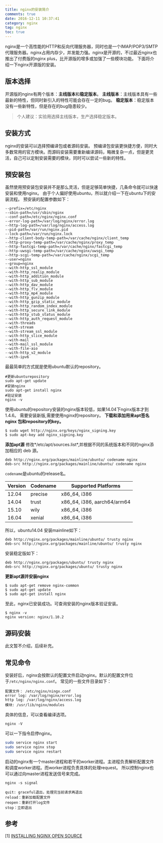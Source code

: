 ```yaml
---
title: nginx的安装简介
comments: true
date: 2016-12-11 10:37:41
category: nginx
tag: nginx
toc: true
---
```

nginx是一个高性能的HTTP和反向代理服务器，同时也是一个IMAP/POP3/SMTP 代理服务器。nginx占用内存少，并发能力强。nginx是开源的，不过最近nginx也推出了付费版的nginx plus，比开源版的增多或加强了一些模块功能。
下面将介绍一下nginx开源版的安装。

## 版本选择
开源版的nginx有两个版本：**主线版本**和**稳定版本**。
**主线版本**：主线版本具有一些最新的特性，但同时新引入的特性可能会存在一定的bug。
**稳定版本**：稳定版本没有一些新特性，但是存在的bug隐患较少。
> 个人建议：实验用选择主线版本，生产选择稳定版本。

## 安装方式
nginx的安装可以选择预编译包或者源码安装。
预编译包安装更快捷方便，同时大多数常用的官方模块。而源码安装需要重新编译源码，略微复杂一点，但是更灵活，自己可以定制安装需要的模块，同时可以尝试一些新的特性。

## 预安装包
虽然使用预安装包安装并不是那么灵活，但是足够简单快捷，几条命令就可以快速安装和使用nginx。
由于个人偏好使用ubuntu，所以就介绍一下在ubuntu下的安装流程。
预安装的配置参数如下：
```
--prefix=/etc/nginx
--sbin-path=/usr/sbin/nginx
--conf-path=/etc/nginx/nginx.conf
--error-log-path=/var/log/nginx/error.log
--http-log-path=/var/log/nginx/access.log
--pid-path=/var/run/nginx.pid
--lock-path=/var/run/nginx.lock
--http-client-body-temp-path=/var/cache/nginx/client_temp
--http-proxy-temp-path=/var/cache/nginx/proxy_temp
--http-fastcgi-temp-path=/var/cache/nginx/fastcgi_temp
--http-uwsgi-temp-path=/var/cache/nginx/uwsgi_temp
--http-scgi-temp-path=/var/cache/nginx/scgi_temp
--user=nginx
--group=nginx
--with-http_ssl_module
--with-http_realip_module
--with-http_addition_module
--with-http_sub_module
--with-http_dav_module
--with-http_flv_module
--with-http_mp4_module
--with-http_gunzip_module
--with-http_gzip_static_module
--with-http_random_index_module
--with-http_secure_link_module
--with-http_stub_status_module
--with-http_auth_request_module
--with-threads
--with-stream
--with-stream_ssl_module
--with-http_slice_module
--with-mail
--with-mail_ssl_module
--with-file-aio
--with-http_v2_module
--with-ipv6
```

最最简单的方式就是使用ubuntu默认的repository。
```
#更新ubunturepository
sudo apt-get update
#安装nginx
sudo apt-get install nginx
#验证安装
nginx -v
```
使用ubuntu的repository安装的nginx版本较低，如果14.04下nginx版本才到1.4.6。
需要安装新版,需要使用nginx的repository。
**下载和添加用来apt签名nginx 包和repository的key。**
```
$ sudo wget http://nginx.org/keys/nginx_signing.key
$ sudo apt-key add nginx_signing.key
```
**添加apt源**
修改*/etc/apt/sources.list*,并根据不同的系统版本和不同的nginx添加相应的 deb 源。
```
deb http://nginx.org/packages/mainline/ubuntu/ codename nginx
deb-src http://nginx.org/packages/mainline/ubuntu/ codename nginx
```
<code>codename</code>是ubuntu的release名。

Version	|Codename|Supported Platforms
---|---|---
12.04|precise| x86_64, i386
14.04|trust|x86_64, i386, aarch64/arm64
15.10|wily|x86_64, i386
16.04|xenial|x86_64, i386
所以，ubuntu14.04 安装mainline如下：
```
deb http://nginx.org/packages/mainline/ubuntu/ trusty nginx
deb-src http://nginx.org/packages/mainline/ubuntu/ trusty nginx
```
安装稳定版如下：
```
deb http://nginx.org/packages/ubuntu/ trusty nginx
deb-src http://nginx.org/packages/ubuntu/ trusty nginx
```
**更新apt源并安装nginx**
```
$ sudo apt-get remove nginx-common
$ sudo apt-get update
$ sudo apt-get install nginx
```
至此，nginx已安装成功。可查询安装的nginx版本验证安装。
```
$ nginx -v
nginx version: nginx/1.10.2
```
## 源码安装
此文暂不介绍，后续补充。

## 常见命令
安装好后，nginx会按默认的配置文件启动nginx。默认的配置文件位于<code>/etc/nginx/nginx.conf</code>。
常见的一些文件目录如下：
```
配置文件： /etc/nginx/ningx.conf
error log: /var/log/nginx/error.log
http log: /var/log/nginx/access.log
模块: /usr/lib/nginx/modules
```
具体的信息，可以查看编译选项。
```
nginx -V
```
可以一下指令启停nginx。
```bash
sudo service nginx start
sudo service nginx stop
sudo service nginx restart
```
启动的nginx有一个master进程和若干的worker进程。主进程负责解析配置文件和调度worker进程。而worker进程负责具体的处理request。
所以控制nginx也可以通过向master进程发送信号来完成。
```
nginx -s signal

quit: graceful退出，处理完当前请求再退出
reload：重新加载配置文件
reopen：重新打开log文件
stop：立即退出
```
## 参考
[1] [INSTALLING NGINX OPEN SOURCE](https://www.nginx.com/resources/admin-guide/installing-nginx-open-source/)


